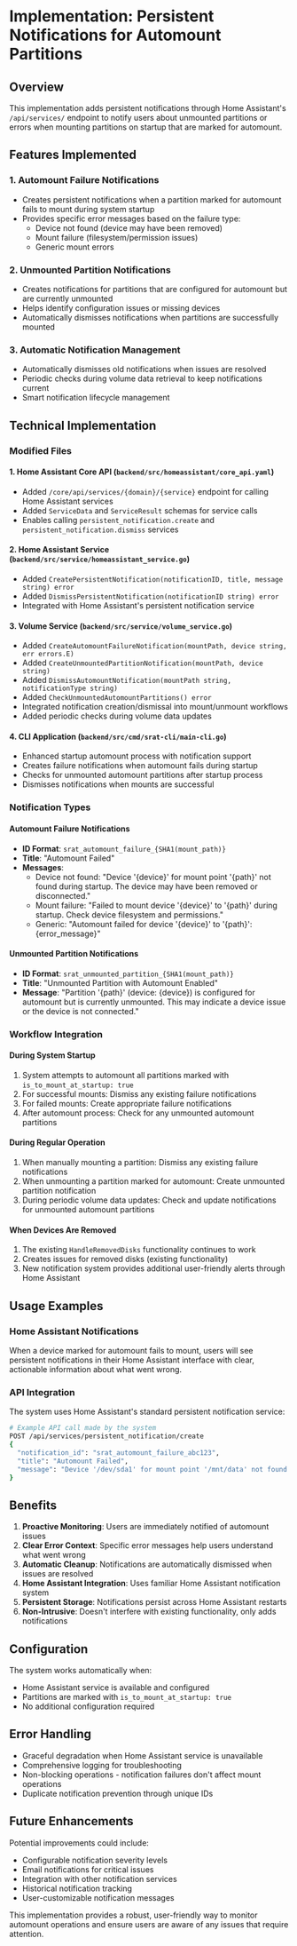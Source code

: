 # Implementation: Persistent Notifications for Automount Partitions

## Overview

This implementation adds persistent notifications through Home Assistant's `/api/services/` endpoint to notify users about unmounted partitions or errors when mounting partitions on startup that are marked for automount.

## Features Implemented

### 1. **Automount Failure Notifications**
- Creates persistent notifications when a partition marked for automount fails to mount during system startup
- Provides specific error messages based on the failure type:
  - Device not found (device may have been removed)
  - Mount failure (filesystem/permission issues)
  - Generic mount errors

### 2. **Unmounted Partition Notifications**
- Creates notifications for partitions that are configured for automount but are currently unmounted
- Helps identify configuration issues or missing devices
- Automatically dismisses notifications when partitions are successfully mounted

### 3. **Automatic Notification Management**
- Automatically dismisses old notifications when issues are resolved
- Periodic checks during volume data retrieval to keep notifications current
- Smart notification lifecycle management

## Technical Implementation

### Modified Files

#### 1. **Home Assistant Core API** (`backend/src/homeassistant/core_api.yaml`)
- Added `/core/api/services/{domain}/{service}` endpoint for calling Home Assistant services
- Added `ServiceData` and `ServiceResult` schemas for service calls
- Enables calling `persistent_notification.create` and `persistent_notification.dismiss` services

#### 2. **Home Assistant Service** (`backend/src/service/homeassistant_service.go`)
- Added `CreatePersistentNotification(notificationID, title, message string) error`
- Added `DismissPersistentNotification(notificationID string) error`
- Integrated with Home Assistant's persistent notification service

#### 3. **Volume Service** (`backend/src/service/volume_service.go`)
- Added `CreateAutomountFailureNotification(mountPath, device string, err errors.E)`
- Added `CreateUnmountedPartitionNotification(mountPath, device string)`
- Added `DismissAutomountNotification(mountPath string, notificationType string)`
- Added `CheckUnmountedAutomountPartitions() error`
- Integrated notification creation/dismissal into mount/unmount workflows
- Added periodic checks during volume data updates

#### 4. **CLI Application** (`backend/src/cmd/srat-cli/main-cli.go`)
- Enhanced startup automount process with notification support
- Creates failure notifications when automount fails during startup
- Checks for unmounted automount partitions after startup process
- Dismisses notifications when mounts are successful

### Notification Types

#### Automount Failure Notifications
- **ID Format**: `srat_automount_failure_{SHA1(mount_path)}`
- **Title**: "Automount Failed"
- **Messages**:
  - Device not found: "Device '{device}' for mount point '{path}' not found during startup. The device may have been removed or disconnected."
  - Mount failure: "Failed to mount device '{device}' to '{path}' during startup. Check device filesystem and permissions."
  - Generic: "Automount failed for device '{device}' to '{path}': {error_message}"

#### Unmounted Partition Notifications
- **ID Format**: `srat_unmounted_partition_{SHA1(mount_path)}`
- **Title**: "Unmounted Partition with Automount Enabled"
- **Message**: "Partition '{path}' (device: {device}) is configured for automount but is currently unmounted. This may indicate a device issue or the device is not connected."

### Workflow Integration

#### During System Startup
1. System attempts to automount all partitions marked with `is_to_mount_at_startup: true`
2. For successful mounts: Dismiss any existing failure notifications
3. For failed mounts: Create appropriate failure notifications
4. After automount process: Check for any unmounted automount partitions

#### During Regular Operation
1. When manually mounting a partition: Dismiss any existing failure notifications
2. When unmounting a partition marked for automount: Create unmounted partition notification
3. During periodic volume data updates: Check and update notifications for unmounted automount partitions

#### When Devices Are Removed
1. The existing `HandleRemovedDisks` functionality continues to work
2. Creates issues for removed disks (existing functionality)
3. New notification system provides additional user-friendly alerts through Home Assistant

## Usage Examples

### Home Assistant Notifications
When a device marked for automount fails to mount, users will see persistent notifications in their Home Assistant interface with clear, actionable information about what went wrong.

### API Integration
The system uses Home Assistant's standard persistent notification service:

```bash
# Example API call made by the system
POST /api/services/persistent_notification/create
{
  "notification_id": "srat_automount_failure_abc123",
  "title": "Automount Failed",
  "message": "Device '/dev/sda1' for mount point '/mnt/data' not found during startup. The device may have been removed or disconnected."
}
```

## Benefits

1. **Proactive Monitoring**: Users are immediately notified of automount issues
2. **Clear Error Context**: Specific error messages help users understand what went wrong
3. **Automatic Cleanup**: Notifications are automatically dismissed when issues are resolved
4. **Home Assistant Integration**: Uses familiar Home Assistant notification system
5. **Persistent Storage**: Notifications persist across Home Assistant restarts
6. **Non-Intrusive**: Doesn't interfere with existing functionality, only adds notifications

## Configuration

The system works automatically when:
- Home Assistant service is available and configured
- Partitions are marked with `is_to_mount_at_startup: true`
- No additional configuration required

## Error Handling

- Graceful degradation when Home Assistant service is unavailable
- Comprehensive logging for troubleshooting
- Non-blocking operations - notification failures don't affect mount operations
- Duplicate notification prevention through unique IDs

## Future Enhancements

Potential improvements could include:
- Configurable notification severity levels
- Email notifications for critical issues
- Integration with other notification services
- Historical notification tracking
- User-customizable notification messages

This implementation provides a robust, user-friendly way to monitor automount operations and ensure users are aware of any issues that require attention.
